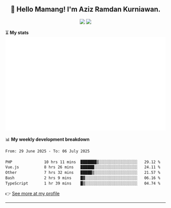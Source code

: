 <h2 align="center">👋 Hello Mamang! I'm Aziz Ramdan Kurniawan.</h2>  
<p align="center">
  <img src="https://komarev.com/ghpvc/?username=azizramdan">
  <img src="https://wakatime.com/badge/user/90056fa0-4c31-4eca-954e-2a3ac05896f9.svg">
</p>
    
⏳ **My stats**  
![](https://raw.githubusercontent.com/azizramdan/github-stats/master/generated/overview.svg#gh-dark-mode-only)

📊 **My weekly development breakdown**
<!--START_SECTION:waka-->

```txt
From: 29 June 2025 - To: 06 July 2025

PHP              10 hrs 11 mins  ███████▒░░░░░░░░░░░░░░░░░   29.12 %
Vue.js           8 hrs 26 mins   ██████░░░░░░░░░░░░░░░░░░░   24.11 %
Other            7 hrs 32 mins   █████▒░░░░░░░░░░░░░░░░░░░   21.57 %
Bash             2 hrs 9 mins    █▓░░░░░░░░░░░░░░░░░░░░░░░   06.16 %
TypeScript       1 hr 39 mins    █▒░░░░░░░░░░░░░░░░░░░░░░░   04.74 %
```

<!--END_SECTION:waka-->
👉 [See more at my profile](https://wakatime.com/@azizramdan)
***
